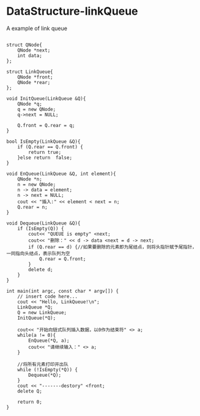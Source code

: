 # DataStructure-linkQueue
A example of link queue
<pre><code>
struct QNode{
    QNode *next;
    int data;
};

struct LinkQueue{
    QNode *front;
    QNode *rear;
};

void InitQueue(LinkQueue &Q){
    QNode *q;
    q = new QNode;
    q->next = NULL;
    
    Q.front = Q.rear = q;
}

bool IsEmpty(LinkQueue &Q){
    if (Q.rear == Q.front) {
        return true;
    }else return  false;
}

void EnQueue(LinkQueue &Q, int element){
    QNode *n;
    n = new QNode;
    n -> data = element;
    n -> next = NULL;
    cout << "插入:" << element <<endl;
    Q.rear -> next = n;
    Q.rear = n;
}

void Dequeue(LinkQueue &Q){
    if (IsEmpty(Q)) {
        cout<< "QUEUE is empty" <<endl;
    }else{
        QNode *d;
        d = Q.front ->next;
        cout<< "删除：" << d -> data <<endl;
        Q.front ->next = d -> next;
        if (Q.rear == d) {//如果要删除的元素即为尾结点，则将头指针赋予尾指针，一同指向头结点，表示队列为空
            Q.rear = Q.front;
        }
        delete d;
    }
}

int main(int argc, const char * argv[]) {
    // insert code here...
    cout << "Hello, LinkQueue!\n";
    LinkQueue *Q;
    Q = new LinkQueue;
    InitQueue(*Q);
 
    cout<< "开始向链式队列插入数据，以0作为结束符" <<endl;
    cout<< "请输入：" <<endl;
    int  a;
    cin >> a;
    while(a != 0){
        EnQueue(*Q, a);
        cout<< "请继续输入：" <<endl;
        cin >> a;
    }
    
    //将所有元素打印并出队
    while (!IsEmpty(*Q)) {
        Dequeue(*Q);
    }
    cout << "-------destory" <<endl;
    
    delete Q->front;
    delete Q;
    
    return 0;
}

</code><pre>
